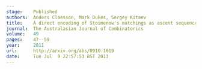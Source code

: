 ```yaml
---
stage:    Published
authors:  Anders Claesson, Mark Dukes, Sergey Kitaev
title:    A direct encoding of Stoimenow's matchings as ascent sequences
journal:  The Australasian Journal of Combinatorics
volume:   49
pages:    47--59
year:     2011
url:      http://arxiv.org/abs/0910.1619
date:     Tue Jul  9 22:57:53 BST 2013
---
```

